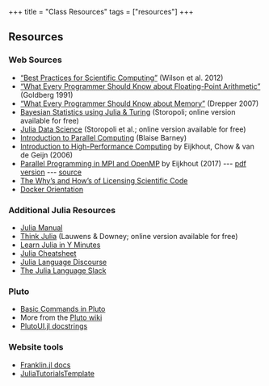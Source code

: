 +++
title = "Class Resources"
tags = ["resources"]
+++

## Resources

### Web Sources
- [“Best Practices for Scientific Computing”](http://arxiv.org/abs/1210.0530) (Wilson et al. 2012)
- [“What Every Programmer Should Know about Floating-Point Arithmetic”](https://ece.uwaterloo.ca/~dwharder/NumericalAnalysis/02Numerics/Double/paper.pdf) (Goldberg 1991)
- [“What Every Programmer Should Know about Memory”](http://www.akkadia.org/drepper/cpumemory.pdf) (Drepper 2007)
- [Bayesian Statistics using Julia & Turing](https://storopoli.github.io/Bayesian-Julia/) (Storopoli; online version available for free)
- [Julia Data Science](https://juliadatascience.io/) (Storopoli et al.; online version available for free)
- [Introduction to Parallel Computing](https://computing.llnl.gov/tutorials/parallel_comp/) (Blaise Barney)
- [Introduction to High-Performance Computing](http://dx.doi.org/10.5281/zenodo.49897) by Eijkhout, Chow & van de Geijn (2006)
- [Parallel Programming in MPI and OpenMP](https://pages.tacc.utexas.edu/~eijkhout/pcse/html/index.html) by Eijkhout (2017)  --- [pdf version](https://tinyurl.com/vle335course) --- [source](https://bitbucket.org/VictorEijkhout/parallel-programming-public/src)
- [The Why’s and How’s of Licensing Scientific Code](http://www.astrobetter.com/blog/2014/03/10/the-whys-and-hows-of-licensing-scientific-code/)
- [Docker Orientation](https://docs.docker.com/get-started/)

### Additional Julia Resources
- [Julia Manual](http://docs.julialang.org/en/v1/)
- [Think Julia](https://benlauwens.github.io/ThinkJulia.jl/latest/book.html) (Lauwens & Downey; online version available for free)
- [Learn Julia in Y Minutes](https://learnxinyminutes.com/docs/julia/)
- [Julia Cheatsheet](https://cheatsheet.juliadocs.org/)
- [Julia Language Discourse](https://discourse.julialang.org/)
- [The Julia Language Slack](https://julialang.org/slack/)


### Pluto
- [Basic Commands in Pluto](https://github.com/fonsp/Pluto.jl/wiki/%F0%9F%94%8E-Basic-Commands-in-Pluto)
- More from the [Pluto wiki](https://github.com/fonsp/Pluto.jl/wiki)
- [PlutoUI.jl docstrings](https://docs.juliahub.com/PlutoUI/)

### Website tools
- [Franklin.jl docs](https://franklinjl.org/syntax/markdown/)
- [JuliaTutorialsTemplate](https://github.com/rikhuijzer/JuliaTutorialsTemplate)

<!-- 
Broken links, may try to find replacements for:
- [Easy GPU Parallelism with OpenAcc](http://www.drdobbs.com/parallel/easy-gpu-parallelism-with-openacc/240001776)
-->
